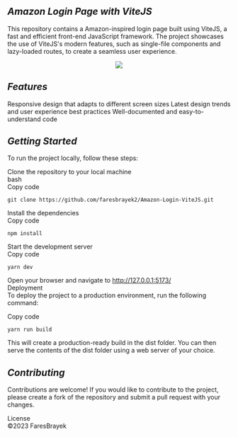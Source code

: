 *Amazon Login Page with ViteJS*
------
This repository contains a Amazon-inspired login page built using ViteJS, a fast and efficient front-end JavaScript framework. The project showcases the use of ViteJS's modern features, such as single-file components and lazy-loaded routes, to create a seamless user experience.
<p align="center">
  <img src="https://i.ibb.co/m0jtg84/image.png" />
</p>

*Features*
------
Responsive design that adapts to different screen sizes
Latest design trends and user experience best practices
Well-documented and easy-to-understand code

*Getting Started*
------
To run the project locally, follow these steps:

Clone the repository to your local machine<br>
bash<br>
Copy code
```
git clone https://github.com/faresbrayek2/Amazon-Login-ViteJS.git
```
Install the dependencies<br>
Copy code
```
npm install
```

Start the development server<br>
Copy code
```
yarn dev
```

Open your browser and navigate to http://127.0.0.1:5173/<br>
Deployment<br>
To deploy the project to a production environment, run the following command:<br>

Copy code
```
yarn run build
```

This will create a production-ready build in the dist folder. You can then serve the contents of the dist folder using a web server of your choice.

*Contributing*
------
Contributions are welcome! If you would like to contribute to the project, please create a fork of the repository and submit a pull request with your changes.

License
<br>©2023 FaresBrayek


